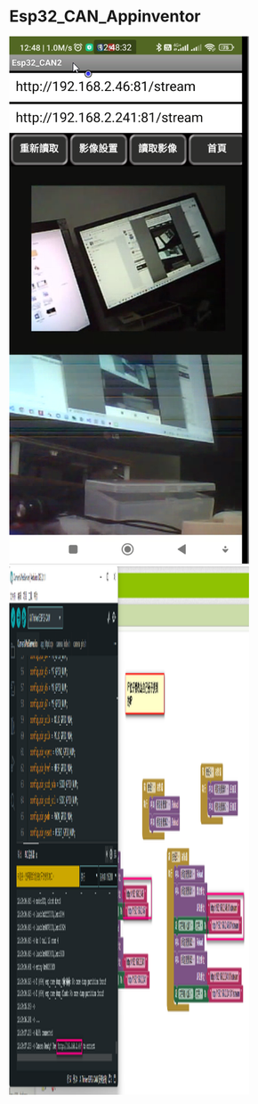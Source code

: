 # Esp32_CAN_Appinventor
<img src="./2023-07-16_125219.png" alt="" width="431" height="948" title="">
<img src="./IP.png" alt="" width="431" height="948" title="">
